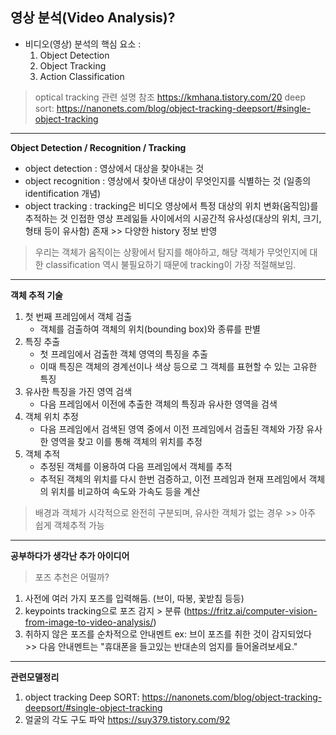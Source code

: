 ## 영상 분석(Video Analysis)?

- 비디오(영상) 분석의 핵심 요소 :
   1. Object Detection 
   2. Object Tracking
   3. Action Classification


> optical tracking 관련 설명 참조
> https://kmhana.tistory.com/20
> deep sort: https://nanonets.com/blog/object-tracking-deepsort/#single-object-tracking
> 
---

**Object Detection / Recognition / Tracking**
- object detection
  : 영상에서 대상을 찾아내는 것
- object recognition
  : 영상에서 찾아낸 대상이 무엇인지를 식별하는 것 (일종의 identification 개념)
- object tracking
  : tracking은 비디오 영상에서 특정 대상의 위치 변화(움직임)를 추적하는 것
     인접한 영상 프레읾들 사이에서의 시공간적 유사성(대상의 위치, 크기, 형태 등이 유사함) 존재 >> 다양한 history 정보 반영

> 우리는 객체가 움직이는 상황에서 탐지를 해야하고, 해당 객체가 무엇인지에 대한 classification 역시 불필요하기 때문에 tracking이 가장 적절해보임.

---
**객체 추적 기술**
1. 첫 번째 프레임에서 객체 검출
      - 객체를 검출하여 객체의 위치(bounding box)와 종류를 판별
2. 특징 추출
      - 첫 프레임에서 검출한 객체 영역의 특징을 추출
      - 이때 특징은 객체의 경계선이나 색상 등으로 그 객체를 표현할 수 있는 고유한 특징
3. 유사한 특징을 가진 영역 검색
      - 다음 프레임에서 이전에 추출한 객체의 특징과 유사한 영역을 검색
4. 객체 위치 추정
      - 다음 프레임에서 검색된 영역 중에서 이전 프레임에서 검출된 객체와 가장 유사한 영역을 찾고 이를 통해 객체의 위치를 추정
5. 객체 추적
      - 추정된 객체를 이용하여 다음 프레임에서 객체를 추적
      - 추적된 객체의 위치를 다시 한번 검증하고, 이전 프레임과 현재 프레임에서 객체의 위치를 비교하여 속도와 가속도 등을 계산

> 배경과 객체가 시각적으로 완전히 구분되며, 유사한 객체가 없는 경우 >> 아주 쉽게 객체추적 가능

---

**공부하다가 생각난 추가 아이디어**
> 포즈 추천은 어떨까?

1. 사전에 여러 가지 포즈를 입력해둠. (브이, 따봉, 꽃받침 등등)
2. keypoints tracking으로 포즈 감지 > 분류 (https://fritz.ai/computer-vision-from-image-to-video-analysis/)
3. 취하지 않은 포즈를 순차적으로 안내멘트
   ex: 브이 포즈를 취한 것이 감지되었다 >> 다음 안내멘트는 "휴대폰을 들고있는 반대손의 엄지를 들어올려보세요."

---

**관련모델정리**
1. object tracking
   Deep SORT: https://nanonets.com/blog/object-tracking-deepsort/#single-object-tracking
2. 얼굴의 각도 구도 파악
  https://suy379.tistory.com/92

